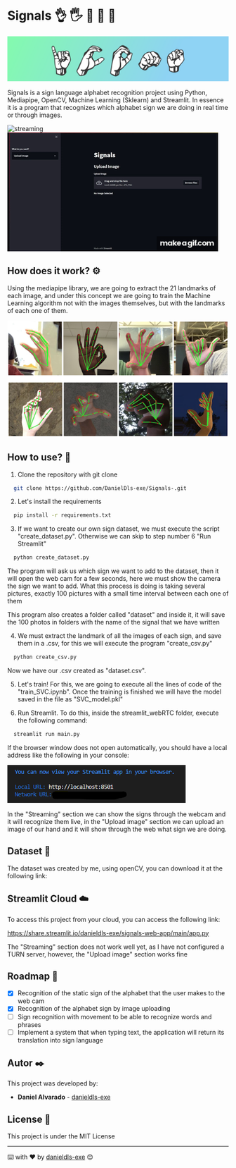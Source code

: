 # Signals 👌 🖐️ 🤏 🤘 🤞

![signals_img](img/signals.png)

Signals is a sign language alphabet recognition project using Python, Mediapipe, OpenCV, Machine Learning (Sklearn) and Streamlit. In essence it is a program that recognizes which alphabet sign we are doing in real time or through images.

![streaming](img/streaming.gif)
![upload](img/upload.gif)

## How does it work? ⚙️

Using the mediapipe library, we are going to extract the 21 landmarks of each image, and under this concept we are going to train the Machine Learning algorithm not with the images themselves, but with the landmarks of each one of them.

![img_mediapipe](img/mediapipe.png)


## How to use? 🤔

1. Clone the repository with git clone

```bash
  git clone https://github.com/DanielDls-exe/Signals-.git
```
2. Let's install the requirements

```bash
  pip install -r requirements.txt
```

3. If we want to create our own sign dataset, we must execute the script "create_dataset.py". Otherwise we can skip to step number 6 "Run Streamlit"

```bash
  python create_dataset.py
```
The program will ask us which sign we want to add to the dataset, then it will open the web cam for a few seconds, here we must show the camera the sign we want to add. What this process is doing is taking several pictures, exactly 100 pictures with a small time interval between each one of them

This program also creates a folder called "dataset" and inside it, it will save the 100 photos in folders with the name of the signal that we have written

4. We must extract the landmark of all the images of each sign, and save them in a .csv, for this we will execute the program "create_csv.py"

```bash
  python create_csv.py
```
Now we have our .csv created as "dataset.csv". 

5. Let's train! For this, we are going to execute all the lines of code of the "train_SVC.ipynb". Once the training is finished we will have the model saved in the file as "SVC_model.pkl"

6. Run Streamlit. 
To do this, inside the streamlit_webRTC folder, execute the following command:

```bash
  streamlit run main.py
```
If the browser window does not open automatically, you should have a local address like the following in your console:

![url_streamlit](img/url_streamlit.png)

In the "Streaming" section we can show the signs through the webcam and it will recognize them live, in the "Upload image" section we can upload an image of our hand and it will show through the web what sign we are doing.

## Dataset 🖖

The dataset was created by me, using openCV, you can download it at the following link:

## Streamlit Cloud ☁️

To access this project from your cloud, you can access the following link:
  
https://share.streamlit.io/danieldls-exe/signals-web-app/main/app.py

The "Streaming" section does not work well yet, as I have not configured a TURN server, however, the "Upload image" section works fine


## Roadmap 🚀

- [x] Recognition of the static sign of the alphabet that the user makes to the web cam
- [x] Recognition of the alphabet sign by image uploading
- [ ] Sign recognition with movement to be able to recognize words and phrases
- [ ] Implement a system that when typing text, the application will return its translation into sign language

## Autor ✒️

This project was developed by:

* **Daniel Alvarado** - [danieldls-exe](https://github.com/DanielDls-exe)

## License 📄

This project is under the MIT License

---
⌨️ with ❤️ by [danieldls-exe](https://github.com/DanielDls-exe) 😊